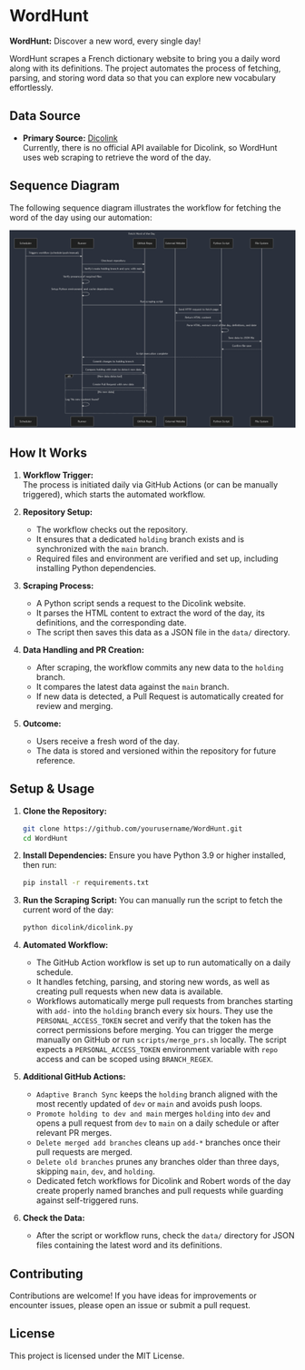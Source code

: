 # WordHunt
**WordHunt:** Discover a new word, every single day!

WordHunt scrapes a French dictionary website to bring you a daily word along with its definitions. The project automates the process of fetching, parsing, and storing word data so that you can explore new vocabulary effortlessly.

## Data Source
- **Primary Source:** [Dicolink](https://www.dicolink.com/api)  
  Currently, there is no official API available for Dicolink, so WordHunt uses web scraping to retrieve the word of the day.

## Sequence Diagram
The following sequence diagram illustrates the workflow for fetching the word of the day using our automation:

![Sequence Diagram](images/sequencediagramDicolink.png)

## How It Works
1. **Workflow Trigger:**  
   The process is initiated daily via GitHub Actions (or can be manually triggered), which starts the automated workflow.

2. **Repository Setup:**  
   - The workflow checks out the repository.
   - It ensures that a dedicated `holding` branch exists and is synchronized with the `main` branch.
   - Required files and environment are verified and set up, including installing Python dependencies.

3. **Scraping Process:**  
   - A Python script sends a request to the Dicolink website.
   - It parses the HTML content to extract the word of the day, its definitions, and the corresponding date.
   - The script then saves this data as a JSON file in the `data/` directory.

4. **Data Handling and PR Creation:**  
   - After scraping, the workflow commits any new data to the `holding` branch.
   - It compares the latest data against the `main` branch.  
   - If new data is detected, a Pull Request is automatically created for review and merging.

5. **Outcome:**  
   - Users receive a fresh word of the day.
   - The data is stored and versioned within the repository for future reference.

## Setup & Usage
1. **Clone the Repository:**
   ```bash
   git clone https://github.com/yourusername/WordHunt.git
   cd WordHunt
   ```

2. **Install Dependencies:**
   Ensure you have Python 3.9 or higher installed, then run:
   ```bash
   pip install -r requirements.txt
   ```

3. **Run the Scraping Script:**
   You can manually run the script to fetch the current word of the day:
   ```bash
   python dicolink/dicolink.py
   ```

4. **Automated Workflow:**
   - The GitHub Action workflow is set up to run automatically on a daily schedule.
   - It handles fetching, parsing, and storing new words, as well as creating pull requests when new data is available.
   - Workflows automatically merge pull requests from branches starting with `add-` into the `holding` branch every six hours.
     They use the `PERSONAL_ACCESS_TOKEN` secret and verify that the token has the correct permissions before merging.
     You can trigger the merge manually on GitHub or run `scripts/merge_prs.sh` locally. The script expects a `PERSONAL_ACCESS_TOKEN` environment variable with `repo` access and can be scoped using `BRANCH_REGEX`.

5. **Additional GitHub Actions:**
   - `Adaptive Branch Sync` keeps the `holding` branch aligned with the most recently updated of `dev` or `main` and avoids push loops.
   - `Promote holding to dev and main` merges `holding` into `dev` and opens a pull request from `dev` to `main` on a daily schedule or after relevant PR merges.
   - `Delete merged add branches` cleans up `add-*` branches once their pull requests are merged.
   - `Delete old branches` prunes any branches older than three days, skipping `main`, `dev`, and `holding`.
   - Dedicated fetch workflows for Dicolink and Robert words of the day create properly named branches and pull requests while guarding against self-triggered runs.

6. **Check the Data:**
   - After the script or workflow runs, check the `data/` directory for JSON files containing the latest word and its definitions.

## Contributing
Contributions are welcome! If you have ideas for improvements or encounter issues, please open an issue or submit a pull request.

## License
This project is licensed under the MIT License.
